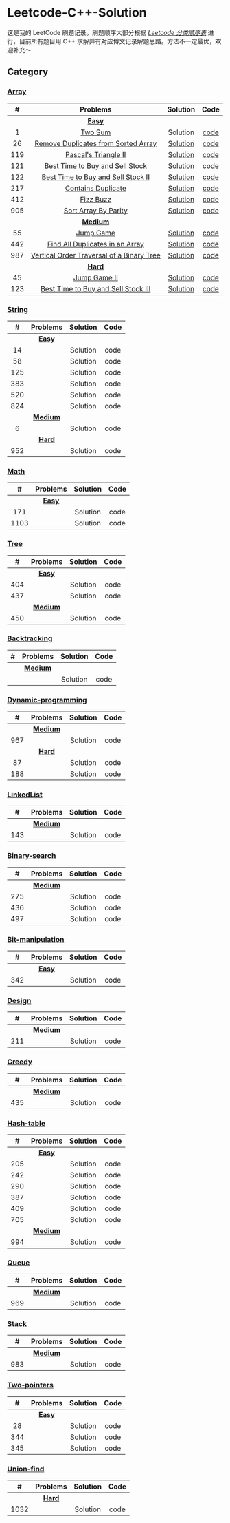 # Leetcode-C++-Solution

这是我的 LeetCode 刷题记录。刷题顺序大部分根据 [*Leetcode 分类顺序表*](https://cspiration.com/leetcodeClassification) 进行，目前所有题目用 C++ 求解并有对应博文记录解题思路。方法不一定最优，欢迎补充～

## Category

### [Array](https://github.com/XiaotaoGuo/leetcode-record/tree/master/array)

|#|Problems|Solution|Code|
|:---:|:---:|:---:|:---:|
||[**Easy**](https://github.com/XiaotaoGuo/leetcode-record/tree/master/array/easy)|||
|1|[Two Sum](https://leetcode.com/problems/two-sum)|Solution|[code](https://github.com/XiaotaoGuo/leetcode-record/blob/master/array/easy/1.TwoSum.cpp)|
|26|[Remove Duplicates from Sorted Array](https://leetcode.com/problems/remove-duplicates-from-sorted-array)|[Solution](https://guoxiaotao.xyz/2020/07/25/leetcode-26/)|[code](https://github.com/XiaotaoGuo/leetcode-record/blob/master/array/easy/26.RemoveDuplicatesFromSortedArray.cpp)|
|119|[Pascal's Triangle II](https://leetcode.com/problems/pascals-triangle-ii)|[Solution](https://guoxiaotao.xyz/2020/08/12/leetcode-119/)|[code](https://github.com/XiaotaoGuo/leetcode-record/blob/master/array/easy/119.PascalsTriangleIi.cpp)|
|121|[Best Time to Buy and Sell Stock](https://leetcode.com/problems/best-time-to-buy-and-sell-stock)|[Solution](https://guoxiaotao.xyz/2020/08/04/leetcode-121/)|[code](https://github.com/XiaotaoGuo/leetcode-record/blob/master/array/easy/121.BestTimeToBuyAndSellStock.cpp)|
|122|[Best Time to Buy and Sell Stock II](https://leetcode.com/problems/best-time-to-buy-and-sell-stock-ii)|[Solution](https://guoxiaotao.xyz/2020/08/11/leetcode-122/)|[code](https://github.com/XiaotaoGuo/leetcode-record/blob/master/array/easy/122.BestTimeToBuyAndSellStockIi.cpp)|
|217|[Contains Duplicate](https://leetcode.com/problems/contains-duplicate)|[Solution](https://guoxiaotao.xyz/2020/08/02/leetcode-217/)|[code](https://github.com/XiaotaoGuo/leetcode-record/blob/master/array/easy/217.ContainsDuplicate.cpp)|
|412|[Fizz Buzz](https://leetcode.com/problems/fizz-buzz)|[Solution](https://guoxiaotao.xyz/2020/08/26/leetcode-412/)|[code](https://github.com/XiaotaoGuo/leetcode-record/blob/master/array/easy/412.FizzBuzz.cpp)|
|905|[Sort Array By Parity](https://leetcode.com/problems/sort-array-by-parity)|[Solution](https://guoxiaotao.xyz/2020/08/21/leetcode-905/)|[code](https://github.com/XiaotaoGuo/leetcode-record/blob/master/array/easy/905.SortArrayByParity.cpp)|
||[**Medium**](https://github.com/XiaotaoGuo/leetcode-record/tree/master/array/medium)||
|55|[Jump Game](https://leetcode.com/problems/jump-game) |[Solution](https://guoxiaotao.xyz/2020/07/27/leetcode-55/)|[code](https://github.com/XiaotaoGuo/leetcode-record/blob/master/array/medium/55.JumpGame.cpp)|
|442|[Find All Duplicates in an Array](https://leetcode.com/problems/find-all-duplicates-in-an-array)|[Solution](https://guoxiaotao.xyz/2020/08/06/leetcode-442/)|[code](https://github.com/XiaotaoGuo/leetcode-record/blob/master/array/medium/442.FindAllDuplicatesInAnArray.cpp)|
|987|[Vertical Order Traversal of a Binary Tree](https://leetcode.com/problems/vertical-order-traversal-of-a-binary-tree)|[Solution](https://guoxiaotao.xyz/2020/08/07/leetcode-987/)|[code](https://github.com/XiaotaoGuo/leetcode-record/blob/master/array/medium/987.VerticalOrderTraversalOfABinaryTree.cpp)|
||[**Hard**](https://github.com/XiaotaoGuo/leetcode-record/tree/master/array/hard)||
|45|[Jump Game II](https://leetcode.com/problems/jump-game-ii)|[Solution](https://guoxiaotao.xyz/2020/08/03/leetcode-45/)|[code](https://github.com/XiaotaoGuo/leetcode-record/blob/master/array/hard/45.JumpGameIi.cpp)|
|123|[Best Time to Buy and Sell Stock III](https://leetcode.com/problems/best-time-to-buy-and-sell-stock-iii)|[Solution](https://guoxiaotao.xyz/2020/08/16/leetcode-123/)|[code](https://github.com/XiaotaoGuo/leetcode-record/blob/master/array/hard/123.BestTimeToBuyAndSellStockIii.cpp)|

### [String](https://github.com/XiaotaoGuo/leetcode-record/tree/master/string)

|#|Problems|Solution|Code|
|:---:|:---:|:---:|:---:|
||[**Easy**](https://github.com/XiaotaoGuo/leetcode-record/tree/master/string/easy)|||
|14||Solution|code|
|58||Solution|code|
|125||Solution|code|
|383||Solution|code|
|520||Solution|code|
|824||Solution|code|
||[**Medium**](https://github.com/XiaotaoGuo/leetcode-record/tree/master/string/medium)||
|6||Solution|code|
||[**Hard**](https://github.com/XiaotaoGuo/leetcode-record/tree/master/string/hard)||
|952||Solution|code|

### [Math](https://github.com/XiaotaoGuo/leetcode-record/tree/master/math)

|#|Problems|Solution|Code|
|:---:|:---:|:---:|:---:|
||[**Easy**](https://github.com/XiaotaoGuo/leetcode-record/tree/master/math/easy)|||
|171||Solution|code|
|1103||Solution|code|

### [Tree](https://github.com/XiaotaoGuo/leetcode-record/tree/master/tree)

|#|Problems|Solution|Code|
|:---:|:---:|:---:|:---:|
||[**Easy**](https://github.com/XiaotaoGuo/leetcode-record/tree/master/tree/easy)|||
|404||Solution|code|
|437||Solution|code|
||[**Medium**](https://github.com/XiaotaoGuo/leetcode-record/tree/master/tree/medium)||
|450||Solution|code|

### [Backtracking](https://github.com/XiaotaoGuo/leetcode-record/tree/master/backtracking)

|#|Problems|Solution|Code|
|:---:|:---:|:---:|:---:|
||[**Medium**](https://github.com/XiaotaoGuo/leetcode-record/tree/master/backtracking/medium)||
|||Solution|code|

### [Dynamic-programming](https://github.com/XiaotaoGuo/leetcode-record/tree/master/dynamic-programming)

|#|Problems|Solution|Code|
|:---:|:---:|:---:|:---:|
||[**Medium**](https://github.com/XiaotaoGuo/leetcode-record/tree/master/dynamic-programming/medium)||
|967||Solution|code|
||[**Hard**](https://github.com/XiaotaoGuo/leetcode-record/tree/master/dynamic-programming/hard)||
|87||Solution|code|
|188||Solution|code|

### [LinkedList](https://github.com/XiaotaoGuo/leetcode-record/tree/master/linked-list)

|#|Problems|Solution|Code|
|:---:|:---:|:---:|:---:|
||[**Medium**](https://github.com/XiaotaoGuo/leetcode-record/tree/master/linked-list/medium)||
|143||Solution|code|

### [Binary-search](https://github.com/XiaotaoGuo/leetcode-record/tree/master/binary-search)

|#|Problems|Solution|Code|
|:---:|:---:|:---:|:---:|
||[**Medium**](https://github.com/XiaotaoGuo/leetcode-record/tree/master/binary-search/medium)||
|275||Solution|code|
|436||Solution|code|
|497||Solution|code|

### [Bit-manipulation](https://github.com/XiaotaoGuo/leetcode-record/tree/master/bit-manipulation)

|#|Problems|Solution|Code|
|:---:|:---:|:---:|:---:|
||[**Easy**](https://github.com/XiaotaoGuo/leetcode-record/tree/master/bit-manipulation/easy)|||
|342||Solution|code|

### [Design](https://github.com/XiaotaoGuo/leetcode-record/tree/master/design)

|#|Problems|Solution|Code|
|:---:|:---:|:---:|:---:|
||[**Medium**](https://github.com/XiaotaoGuo/leetcode-record/tree/master/design/medium)||
|211||Solution|code|

### [Greedy](https://github.com/XiaotaoGuo/leetcode-record/tree/master/greedy)

|#|Problems|Solution|Code|
|:---:|:---:|:---:|:---:|
||[**Medium**](https://github.com/XiaotaoGuo/leetcode-record/tree/master/greedy/medium)||
|435||Solution|code|

### [Hash-table](https://github.com/XiaotaoGuo/leetcode-record/tree/master/hash-table)

|#|Problems|Solution|Code|
|:---:|:---:|:---:|:---:|
||[**Easy**](https://github.com/XiaotaoGuo/leetcode-record/tree/master/hash-table/easy)|||
|205||Solution|code|
|242||Solution|code|
|290||Solution|code|
|387||Solution|code|
|409||Solution|code|
|705||Solution|code|
||[**Medium**](https://github.com/XiaotaoGuo/leetcode-record/tree/master/hash-table/medium)||
|994||Solution|code|

### [Queue](https://github.com/XiaotaoGuo/leetcode-record/tree/master/queue)

|#|Problems|Solution|Code|
|:---:|:---:|:---:|:---:|
||[**Medium**](https://github.com/XiaotaoGuo/leetcode-record/tree/master/queue/medium)||
|969||Solution|code|

### [Stack](https://github.com/XiaotaoGuo/leetcode-record/tree/master/stack)

|#|Problems|Solution|Code|
|:---:|:---:|:---:|:---:|
||[**Medium**](https://github.com/XiaotaoGuo/leetcode-record/tree/master/stack/medium)||
|983||Solution|code|

### [Two-pointers](https://github.com/XiaotaoGuo/leetcode-record/tree/master/two-pointers)

|#|Problems|Solution|Code|
|:---:|:---:|:---:|:---:|
||[**Easy**](https://github.com/XiaotaoGuo/leetcode-record/tree/master/two-pointers/easy)|||
|28||Solution|code|
|344||Solution|code|
|345||Solution|code|

### [Union-find](https://github.com/XiaotaoGuo/leetcode-record/tree/master/union-find)

|#|Problems|Solution|Code|
|:---:|:---:|:---:|:---:|
||[**Hard**](https://github.com/XiaotaoGuo/leetcode-record/tree/master/union-find/hard)||
|1032||Solution|code|
